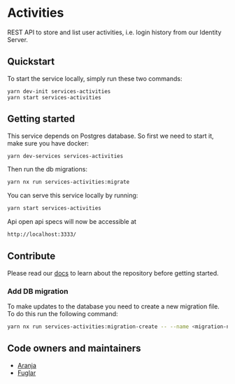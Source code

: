 # Activities

REST API to store and list user activities, i.e. login history from our Identity Server.

## Quickstart

To start the service locally, simply run these two commands:

```
yarn dev-init services-activities
yarn start services-activities
```

## Getting started

This service depends on Postgres database. So first we need to start it, make sure you have docker:

```bash
yarn dev-services services-activities
```

Then run the db migrations:

```bash
yarn nx run services-activities:migrate
```

You can serve this service locally by running:

```bash
yarn start services-activities
```

Api open api specs will now be accessible at

```bash
http://localhost:3333/
```

## Contribute

Please read our [docs](https://docs.devland.is) to learn about the repository before getting started.

### Add DB migration

To make updates to the database you need to create a new migration file. To do this run the following command:

```bash
yarn nx run services-activities:migration-create -- --name <migration-name>
```


## Code owners and maintainers

- [Aranja](https://github.com/orgs/island-is/teams/aranja/members)
- [Fuglar](https://github.com/orgs/island-is/teams/fuglar/members)
